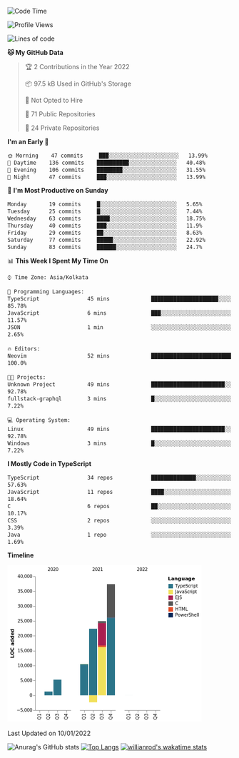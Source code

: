 <!--START_SECTION:waka-->
![Code Time](http://img.shields.io/badge/Code%20Time-104%20hrs%2017%20mins-blue)

![Profile Views](http://img.shields.io/badge/Profile%20Views-5-blue)

![Lines of code](https://img.shields.io/badge/From%20Hello%20World%20I%27ve%20Written-99%20Thousand%20lines%20of%20code-blue)

**🐱 My GitHub Data** 

> 🏆 2 Contributions in the Year 2022
 > 
> 📦 97.5 kB Used in GitHub's Storage 
 > 
> 🚫 Not Opted to Hire
 > 
> 📜 71 Public Repositories 
 > 
> 🔑 24 Private Repositories  
 > 
**I'm an Early 🐤** 

```text
🌞 Morning    47 commits     ███░░░░░░░░░░░░░░░░░░░░░░   13.99% 
🌆 Daytime    136 commits    ██████████░░░░░░░░░░░░░░░   40.48% 
🌃 Evening    106 commits    ████████░░░░░░░░░░░░░░░░░   31.55% 
🌙 Night      47 commits     ███░░░░░░░░░░░░░░░░░░░░░░   13.99%

```
📅 **I'm Most Productive on Sunday** 

```text
Monday       19 commits     █░░░░░░░░░░░░░░░░░░░░░░░░   5.65% 
Tuesday      25 commits     █░░░░░░░░░░░░░░░░░░░░░░░░   7.44% 
Wednesday    63 commits     ████░░░░░░░░░░░░░░░░░░░░░   18.75% 
Thursday     40 commits     ███░░░░░░░░░░░░░░░░░░░░░░   11.9% 
Friday       29 commits     ██░░░░░░░░░░░░░░░░░░░░░░░   8.63% 
Saturday     77 commits     █████░░░░░░░░░░░░░░░░░░░░   22.92% 
Sunday       83 commits     ██████░░░░░░░░░░░░░░░░░░░   24.7%

```


📊 **This Week I Spent My Time On** 

```text
⌚︎ Time Zone: Asia/Kolkata

💬 Programming Languages: 
TypeScript               45 mins             █████████████████████░░░░   85.78% 
JavaScript               6 mins              ███░░░░░░░░░░░░░░░░░░░░░░   11.57% 
JSON                     1 min               ░░░░░░░░░░░░░░░░░░░░░░░░░   2.65%

🔥 Editors: 
Neovim                   52 mins             █████████████████████████   100.0%

🐱‍💻 Projects: 
Unknown Project          49 mins             ███████████████████████░░   92.78% 
fullstack-graphql        3 mins              █░░░░░░░░░░░░░░░░░░░░░░░░   7.22%

💻 Operating System: 
Linux                    49 mins             ███████████████████████░░   92.78% 
Windows                  3 mins              █░░░░░░░░░░░░░░░░░░░░░░░░   7.22%

```

**I Mostly Code in TypeScript** 

```text
TypeScript               34 repos            ██████████████░░░░░░░░░░░   57.63% 
JavaScript               11 repos            ████░░░░░░░░░░░░░░░░░░░░░   18.64% 
C                        6 repos             ██░░░░░░░░░░░░░░░░░░░░░░░   10.17% 
CSS                      2 repos             ░░░░░░░░░░░░░░░░░░░░░░░░░   3.39% 
Java                     1 repo              ░░░░░░░░░░░░░░░░░░░░░░░░░   1.69%

```


**Timeline**

![Chart not found](https://raw.githubusercontent.com/wise-introvert/wise-introvert/master/charts/bar_graph.png) 


 Last Updated on 10/01/2022
<!--END_SECTION:waka-->

![Anurag's GitHub stats](https://github-readme-stats.vercel.app/api?username=wise-introvert&count_private=true&show_icons=true)
[![Top Langs](https://github-readme-stats.vercel.app/api/top-langs/?username=wise-introvert&langs_count=10)](https://github.com/anuraghazra/github-readme-stats)
[![willianrod's wakatime stats](https://github-readme-stats.vercel.app/api/wakatime?username=wiseintrovert)](https://github.com/anuraghazra/github-readme-stats)
